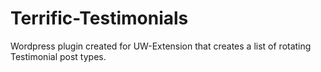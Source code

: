 Terrific-Testimonials
=====================

Wordpress plugin created for UW-Extension that creates a list of rotating Testimonial post types.
